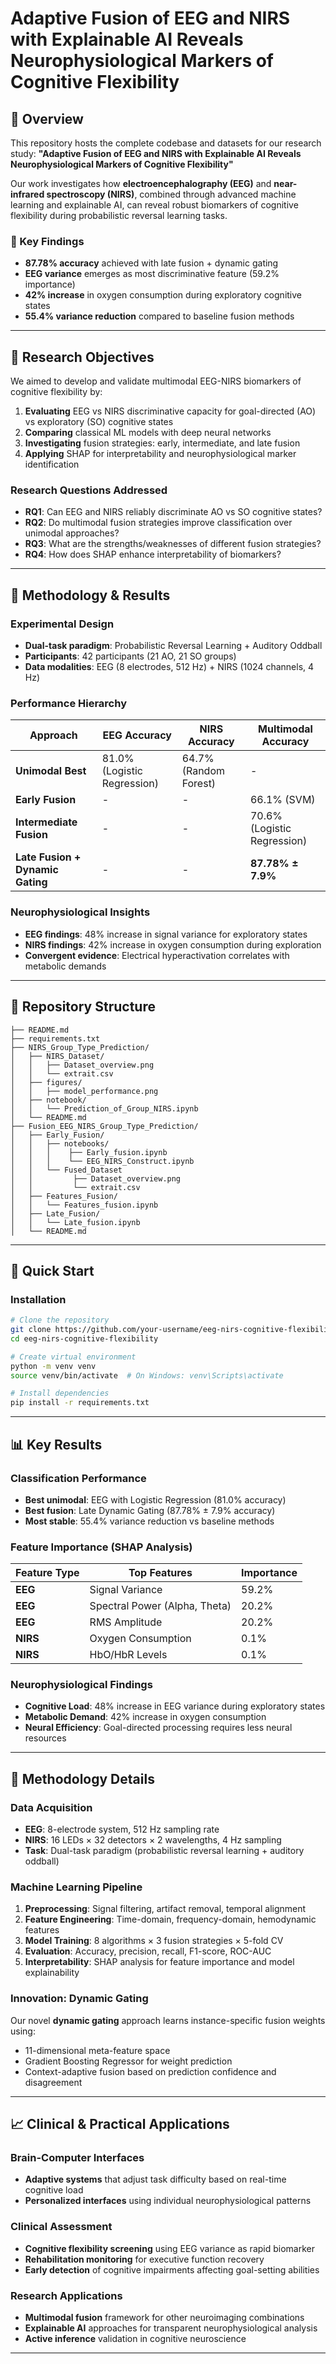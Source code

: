# Adaptive Fusion of EEG and NIRS with Explainable AI Reveals Neurophysiological Markers of Cognitive Flexibility

## 🧠 Overview

This repository hosts the complete codebase and datasets for our research study: **"Adaptive Fusion of EEG and NIRS with Explainable AI Reveals Neurophysiological Markers of Cognitive Flexibility"**

Our work investigates how **electroencephalography (EEG)** and **near-infrared spectroscopy (NIRS)**, combined through advanced machine learning and explainable AI, can reveal robust biomarkers of cognitive flexibility during probabilistic reversal learning tasks.

### 🎯 Key Findings
- **87.78% accuracy** achieved with late fusion + dynamic gating
- **EEG variance** emerges as most discriminative feature (59.2% importance)
- **42% increase** in oxygen consumption during exploratory cognitive states
- **55.4% variance reduction** compared to baseline fusion methods

---

## 🎯 Research Objectives

We aimed to develop and validate multimodal EEG-NIRS biomarkers of cognitive flexibility by:

1. **Evaluating** EEG vs NIRS discriminative capacity for goal-directed (AO) vs exploratory (SO) cognitive states
2. **Comparing** classical ML models with deep neural networks
3. **Investigating** fusion strategies: early, intermediate, and late fusion
4. **Applying** SHAP for interpretability and neurophysiological marker identification

### Research Questions Addressed
- **RQ1**: Can EEG and NIRS reliably discriminate AO vs SO cognitive states?
- **RQ2**: Do multimodal fusion strategies improve classification over unimodal approaches?
- **RQ3**: What are the strengths/weaknesses of different fusion strategies?
- **RQ4**: How does SHAP enhance interpretability of biomarkers?

---

## 🔄 Methodology & Results

### Experimental Design
- **Dual-task paradigm**: Probabilistic Reversal Learning + Auditory Oddball
- **Participants**: 42 participants (21 AO, 21 SO groups)
- **Data modalities**: EEG (8 electrodes, 512 Hz) + NIRS (1024 channels, 4 Hz)

### Performance Hierarchy
| Approach | EEG Accuracy | NIRS Accuracy | Multimodal Accuracy |
|----------|--------------|---------------|-------------------|
| **Unimodal Best** | 81.0% (Logistic Regression) | 64.7% (Random Forest) | - |
| **Early Fusion** | - | - | 66.1% (SVM) |
| **Intermediate Fusion** | - | - | 70.6% (Logistic Regression) |
| **Late Fusion + Dynamic Gating** | - | - | **87.78% ± 7.9%** |

### Neurophysiological Insights
- **EEG findings**: 48% increase in signal variance for exploratory states
- **NIRS findings**: 42% increase in oxygen consumption during exploration
- **Convergent evidence**: Electrical hyperactivation correlates with metabolic demands

---

## 📁 Repository Structure

```
├── README.md
├── requirements.txt                     
├── NIRS_Group_Type_Prediction/
│   ├── NIRS_Dataset/
│   │   ├── Dataset_overview.png
│   │   └── extrait.csv
│   ├── figures/
│   │   ├── model_performance.png
│   ├── notebook/
│   │   └── Prediction_of_Group_NIRS.ipynb
│   └── README.md
├── Fusion_EEG_NIRS_Group_Type_Prediction/
│   ├── Early_Fusion/
│   │   ├── notebooks/
│   │   │    ├── Early_fusion.ipynb
│   │   │    └── EEG_NIRS_Construct.ipynb
│   │   └── Fused_Dataset
│   │         ├── Dataset_overview.png
│   │         └── extrait.csv       
│   ├── Features_Fusion/
│   │   └── Features_fusion.ipynb     
│   ├── Late_Fusion/
│   │   └── Late_fusion.ipynb
│   └── README.md

```

---

## 🚀 Quick Start

### Installation
```bash
# Clone the repository
git clone https://github.com/your-username/eeg-nirs-cognitive-flexibility.git
cd eeg-nirs-cognitive-flexibility

# Create virtual environment
python -m venv venv
source venv/bin/activate  # On Windows: venv\Scripts\activate

# Install dependencies
pip install -r requirements.txt
```
---

## 📊 Key Results

### Classification Performance
- **Best unimodal**: EEG with Logistic Regression (81.0% accuracy)
- **Best fusion**: Late Dynamic Gating (87.78% ± 7.9% accuracy)
- **Most stable**: 55.4% variance reduction vs baseline methods

### Feature Importance (SHAP Analysis)
| Feature Type | Top Features | Importance |
|-------------|-------------|------------|
| **EEG** | Signal Variance | 59.2% |
| **EEG** | Spectral Power (Alpha, Theta) | 20.2% |
| **EEG** | RMS Amplitude | 20.2% |
| **NIRS** | Oxygen Consumption | 0.1% |
| **NIRS** | HbO/HbR Levels | 0.1% |

### Neurophysiological Findings
- **Cognitive Load**: 48% increase in EEG variance during exploratory states
- **Metabolic Demand**: 42% increase in oxygen consumption
- **Neural Efficiency**: Goal-directed processing requires less neural resources

---

## 🔬 Methodology Details

### Data Acquisition
- **EEG**: 8-electrode system, 512 Hz sampling rate
- **NIRS**: 16 LEDs × 32 detectors × 2 wavelengths, 4 Hz sampling
- **Task**: Dual-task paradigm (probabilistic reversal learning + auditory oddball)

### Machine Learning Pipeline
1. **Preprocessing**: Signal filtering, artifact removal, temporal alignment
2. **Feature Engineering**: Time-domain, frequency-domain, hemodynamic features
3. **Model Training**: 8 algorithms × 3 fusion strategies × 5-fold CV
4. **Evaluation**: Accuracy, precision, recall, F1-score, ROC-AUC
5. **Interpretability**: SHAP analysis for feature importance and model explainability

### Innovation: Dynamic Gating
Our novel **dynamic gating** approach learns instance-specific fusion weights using:
- 11-dimensional meta-feature space
- Gradient Boosting Regressor for weight prediction
- Context-adaptive fusion based on prediction confidence and disagreement

---

## 📈 Clinical & Practical Applications

### Brain-Computer Interfaces
- **Adaptive systems** that adjust task difficulty based on real-time cognitive load
- **Personalized interfaces** using individual neurophysiological patterns

### Clinical Assessment
- **Cognitive flexibility screening** using EEG variance as rapid biomarker
- **Rehabilitation monitoring** for executive function recovery
- **Early detection** of cognitive impairments affecting goal-setting abilities

### Research Applications
- **Multimodal fusion** framework for other neuroimaging combinations
- **Explainable AI** approaches for transparent neurophysiological analysis
- **Active inference** validation in cognitive neuroscience

---


